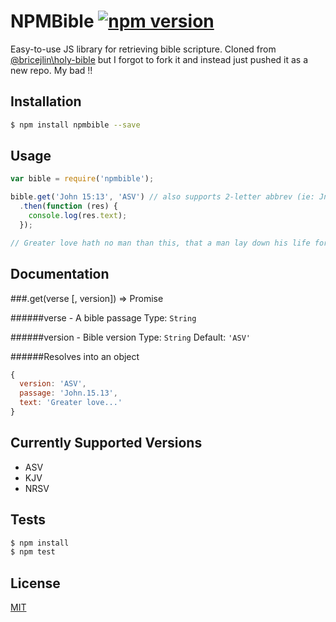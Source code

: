 # NPMBible [![npm version](https://badge.fury.io/js/npmbible.svg)](https://badge.fury.io/js/npmbible)


  Easy-to-use JS library for retrieving bible scripture. Cloned from [@bricejlin\holy-bible](https://github.com/bricejlin/holy-bible) but I forgot to fork it and instead just pushed it as a new repo. My bad !!


## Installation

  ```bash
  $ npm install npmbible --save
  ```

## Usage

  ```js
  var bible = require('npmbible');

  bible.get('John 15:13', 'ASV') // also supports 2-letter abbrev (ie: Jn 15:13)
    .then(function (res) {
      console.log(res.text);
    });

  // Greater love hath no man than this, that a man lay down his life for his friends.
  ```

## Documentation

###.get(verse [, version]) => Promise

######verse - A bible passage
  Type: `String`

######version - Bible version
  Type: `String`
  Default: `'ASV'`


######Resolves into an object
```js
{
  version: 'ASV',
  passage: 'John.15.13',
  text: 'Greater love...'
}
```
  
## Currently Supported Versions

  - ASV
  - KJV
  - NRSV

## Tests

  ```bash
  $ npm install
  $ npm test
  ```

## License

  [MIT](https://github.com/MadisonRWozniak/npmbible/blob/master/LICENSE)
